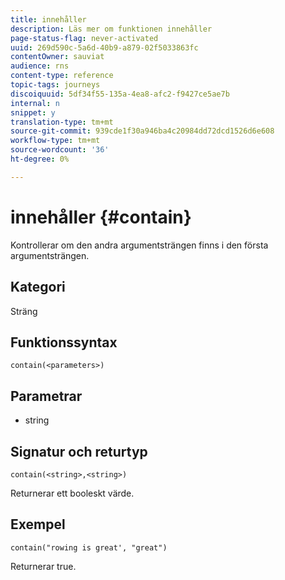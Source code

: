 ```yaml
---
title: innehåller
description: Läs mer om funktionen innehåller
page-status-flag: never-activated
uuid: 269d590c-5a6d-40b9-a879-02f5033863fc
contentOwner: sauviat
audience: rns
content-type: reference
topic-tags: journeys
discoiquuid: 5df34f55-135a-4ea8-afc2-f9427ce5ae7b
internal: n
snippet: y
translation-type: tm+mt
source-git-commit: 939cde1f30a946ba4c20984dd72dcd1526d6e608
workflow-type: tm+mt
source-wordcount: '36'
ht-degree: 0%

---
```



# innehåller {#contain}

Kontrollerar om den andra argumentsträngen finns i den första argumentsträngen.

## Kategori

Sträng

## Funktionssyntax

`contain(<parameters>)`

## Parametrar

* string

## Signatur och returtyp

`contain(<string>,<string>)`

Returnerar ett booleskt värde.

## Exempel

`contain("rowing is great', "great")`

Returnerar true.
